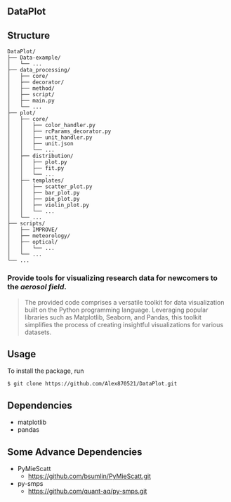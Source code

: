 ## DataPlot

## Structure
```plaintext
DataPlot/
├── Data-example/
│   └── ...
├── data_processing/
│   ├── core/
│   ├── decorator/
│   ├── method/
│   ├── script/
│   ├── main.py
│   └── ...
├── plot/
│   ├── core/
│   │   ├── color_handler.py
│   │   ├── rcParams_decorator.py
│   │   ├── unit_handler.py
│   │   ├── unit.json
│   │   └── ...
│   ├── distribution/
│   │   ├── plot.py
│   │   ├── fit.py
│   │   └── ...
│   ├── templates/
│   │   ├── scatter_plot.py
│   │   ├── bar_plot.py
│   │   ├── pie_plot.py
│   │   ├── violin_plot.py
│   │   └── ...
│   └── ...
├── scripts/
│   ├── IMPROVE/
│   ├── meteorology/
│   ├── optical/
│   │   └── ...
│   └── ...
└── ...
```

### Provide tools for visualizing research data for newcomers to the *aerosol field*.

> The provided code comprises a versatile toolkit for data 
> visualization built on the Python programming language. 
> Leveraging popular libraries such as Matplotlib, Seaborn, 
> and Pandas, this toolkit simplifies the process of creating 
> insightful visualizations for various datasets.


## Usage

To install the package, run

    $ git clone https://github.com/Alex870521/DataPlot.git



## Dependencies
* matplotlib
* pandas

## Some Advance Dependencies
* PyMieScatt
  - <https://github.com/bsumlin/PyMieScatt.git>
* py-smps
  - <https://github.com/quant-aq/py-smps.git>